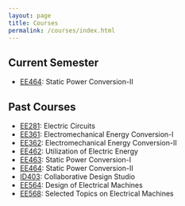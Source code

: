 ```yaml
---
layout: page
title: Courses
permalink: /courses/index.html
---
```


## Current Semester

- [EE464](/ee464): Static Power Conversion-II

## Past Courses

- [EE281](/ee281): Electric Circuits
- [EE361](/ee361): Electromechanical Energy Conversion-I
- [EE362](/ee362): Electromechanical Energy Conversion-II
- [EE462](/ee462): Utilization of Electric Energy
- [EE463](/ee463): Static Power Conversion-I
- [EE464](/ee464): Static Power Conversion-II
- [ID403](http://tf.metu.edu.tr): Collaborative Design Studio
- [EE564](/ee564): Design of Electrical Machines
- [EE568](/ee568): Selected Topics on Electrical Machines
